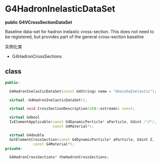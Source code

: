 <!-- G4HadronInelasticDataSet.md --- 
;; 
;; Description: 
;; Author: Hongyi Wu(吴鸿毅)
;; Email: wuhongyi@qq.com 
;; Created: 六 9月  1 09:07:54 2018 (+0800)
;; Last-Updated: 六 9月  1 09:14:30 2018 (+0800)
;;           By: Hongyi Wu(吴鸿毅)
;;     Update #: 3
;; URL: http://wuhongyi.cn -->

# G4HadronInelasticDataSet

**public G4VCrossSectionDataSet**

Baseline data-set for  hadron inelastic cross-section. This does not need to be registered, but provides part of the general cross-section baseline 


实例化类
- G4HadronCrossSections


## class

```cpp
public:

  G4HadronInelasticDataSet(const G4String& name = "GheishaInelastic"); 

  virtual ~G4HadronInelasticDataSet();

  virtual void CrossSectionDescription(std::ostream&) const;

  virtual G4bool
  IsElementApplicable(const G4DynamicParticle* aParticle, G4int /*Z*/,
                      const G4Material*);

  virtual G4double
  GetElementCrossSection(const G4DynamicParticle* aParticle, G4int Z, 
			 const G4Material*);
private:

  G4HadronCrossSections* theHadronCrossSections;
```

<!-- G4HadronInelasticDataSet.md ends here -->
